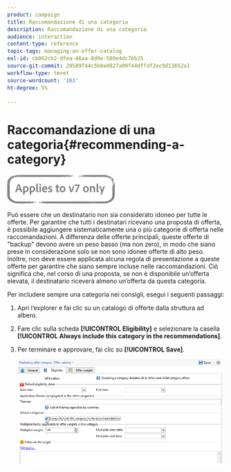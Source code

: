 ```yaml
---
product: campaign
title: Raccomandazione di una categoria
description: Raccomandazione di una categoria
audience: interaction
content-type: reference
topic-tags: managing-an-offer-catalog
exl-id: cb062cb2-dfea-46aa-8d9e-580e4dc7bb25
source-git-commit: 20509f44c5b8e0827a09f44dffdf2ec9d11652a1
workflow-type: tm+mt
source-wordcount: '161'
ht-degree: 5%

---
```


# Raccomandazione di una categoria{#recommending-a-category}

![](../../assets/v7-only.svg)

Può essere che un destinatario non sia considerato idoneo per tutte le offerte. Per garantire che tutti i destinatari ricevano una proposta di offerta, è possibile aggiungere sistematicamente una o più categorie di offerta nelle raccomandazioni. A differenza delle offerte principali, queste offerte di &quot;backup&quot; devono avere un peso basso (ma non zero), in modo che siano prese in considerazione solo se non sono idonee offerte di alto peso. Inoltre, non deve essere applicata alcuna regola di presentazione a queste offerte per garantire che siano sempre incluse nelle raccomandazioni. Ciò significa che, nel corso di una proposta, se non è disponibile un’offerta elevata, il destinatario riceverà almeno un’offerta da questa categoria.

Per includere sempre una categoria nei consigli, esegui i seguenti passaggi:

1. Apri l’explorer e fai clic su un catalogo di offerte dalla struttura ad albero.
1. Fare clic sulla scheda **[!UICONTROL Eligibility]** e selezionare la casella **[!UICONTROL Always include this category in the recommendations]**.
1. Per terminare e approvare, fai clic su **[!UICONTROL Save]**.

   ![](assets/offer_cat_default_001.png)
